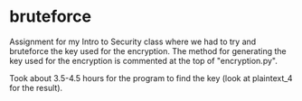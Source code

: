 # bruteforce

Assignment for my Intro to Security class where we had to try and bruteforce the key used for the encryption. The method for generating the key used for the encryption is commented at the top of "encryption.py".

Took about 3.5-4.5 hours for the program to find the key (look at plaintext_4 for the result).

